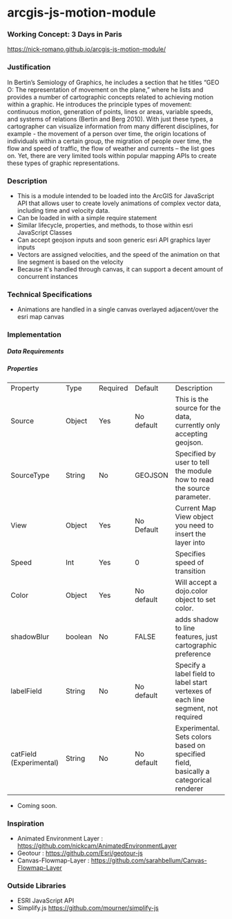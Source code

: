 # arcgis-js-motion-module

<h3>Working Concept: 3 Days in Paris</h3>
<a href="https://nick-romano.github.io/arcgis-js-motion-module/">https://nick-romano.github.io/arcgis-js-motion-module/</a>

<h3>Justification</h3>
In Bertin’s Semiology of Graphics, he includes a section that he titles “GEO O: The representation of movement on the plane,” where he lists and provides a number of cartographic concepts related to achieving motion within a graphic. He introduces the principle types of movement: continuous motion, generation of points, lines or areas, variable speeds, and systems of relations (Bertin and Berg 2010). With just these types, a cartographer can visualize information from many different disciplines, for example - the movement of a person over time, the origin locations of individuals within a certain group, the migration of people over time, the flow and speed of traffic, the flow of weather and currents – the list goes on. Yet, there are very limited tools within popular mapping APIs to create these types of graphic representations. 

<h3> Description </h3>

- This is a module intended to be loaded into the ArcGIS for JavaScript API that allows user to create lovely animations of complex vector data, including time and velocity data.
- Can be loaded in with a simple require statement
- Similar lifecycle, properties, and methods, to those within esri JavaScript Classes
- Can accept geojson inputs and soon generic esri API graphics layer inputs
- Vectors are assigned velocities, and the speed of the animation on that line segment is based on the velocity
- Because it's handled through canvas, it can support a decent amount of concurrent instances

<h3> Technical Specifications </h3>

- Animations are handled in a single canvas overlayed adjacent/over the esri map canvas

<h3>Implementation</h3>

<h5>Data Requirements</h5>

<h5>Properties</h5>

|                         |         |          |            |                                                                                      | 
|-------------------------|---------|----------|------------|--------------------------------------------------------------------------------------| 
| Property                | Type    | Required | Default    | Description                                                                          | 
| Source                  | Object  | Yes      | No default | This is the source for the data, currently only accepting geojson.                   | 
| SourceType              | String  | No       | GEOJSON    | Specified by user to tell the module how to read the source parameter.               | 
| View                    | Object  | Yes      | No Default | Current Map View object you need to insert the layer into                            | 
| Speed                   | Int     | Yes      | 0          | Specifies speed of transition                                                        | 
| Color                   | Object  | Yes      | No default | Will accept a dojo.color object to set color.                                        | 
| shadowBlur              | boolean | No       | FALSE      | adds shadow to line features, just cartographic preference                           | 
| labelField              | String  | No       | No default | Specify a label field to label start vertexes of each line segment, not required     | 
| catField (Experimental) | String  | No       | No default | Experimental. Sets colors based on specified field, basically a categorical renderer | 


- Coming soon.

<h3>Inspiration</h3>

- Animated Environment Layer : https://github.com/nickcam/AnimatedEnvironmentLayer
- Geotour : https://github.com/Esri/geotour-js
- Canvas-Flowmap-Layer : https://github.com/sarahbellum/Canvas-Flowmap-Layer

<h3> Outside Libraries</h3>

- ESRI JavaScript API
- Simplify.js https://github.com/mourner/simplify-js
